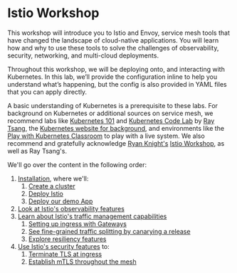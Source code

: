 # Istio Workshop

This workshop will introduce you to Istio and Envoy, service mesh tools that have changed the landscape of cloud-native applications. You will learn how and why to use these tools to solve the challenges of observability, security, networking, and multi-cloud deployments.

Throughout this workshop, we will be deploying onto, and interacting with Kubernetes. In this lab, we’ll provide the configuration inline to help you understand what’s happening, but the config is also provided in YAML files that you can apply directly.

A basic understanding of Kubernetes is a prerequisite to these labs. For background on Kubernetes or additional sources on service mesh, we recommend labs like [Kubernetes 101](http://saturnism.me/talk/kubernetes-101) and [Kubernetes Code Lab](http://bit.ly/k8s-lab) by [Ray Tsang](https://saturnism.me/about/), the [Kubernetes website for background](https://kubernetes.io/docs/tutorials/kubernetes-basics/), and environments like the [Play with Kubernetes Classroom](https://training.play-with-kubernetes.com/) to play with a live system. We also recommend and gratefully acknowledge [Ryan Knight's](https://twitter.com/knight_cloud) [Istio Workshop](https://github.com/retroryan/istio-workshop), as well as Ray Tsang's.

We'll go over the content in the following order:
1. [Installation](modules/install/), where we'll:
    1. [Create a cluster](modules/install/cluster/)
    2. [Deploy Istio](modules/install/istio/)
    4. [Deploy our demo App](modules/install/app/)
2. [Look at Istio's observability features](modules/observability/)
3. [Learn about Istio's traffic management capabilities](modules/traffic)
    1. [Setting up ingress with Gateways](modules/traffic/ingress)
    2. [See fine-grained traffic splitting by canarying a release](modules/traffic/routing)
    3. [Explore resiliency features](modules/traffic/resiliency)
4. [Use Istio's security features](modules/security) to:
    1. [Terminate TLS at ingress](modules/security/ingress)
    2. [Establish mTLS throughout the mesh](modules/security/mtls)
